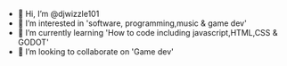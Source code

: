 - 👋 Hi, I’m @djwizzle101
- 👀 I’m interested in 'software, programming,music & game dev'
- 🌱 I’m currently learning 'How to code including javascript,HTML,CSS & GODOT'
- 💞️ I’m looking to collaborate on 'Game dev'

<!---
djwizzle101/djwizzle101 is a ✨ special ✨ repository because its `README.md` (this file) appears on your GitHub profile.
You can click the Preview link to take a look at your changes.
--->
